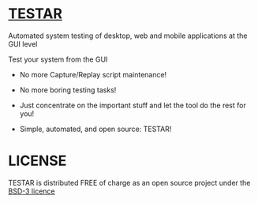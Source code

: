 # [TESTAR](http://webtestar.dsic.upv.es)
Automated system testing of desktop, web and mobile applications at the GUI level

Test your system from the GUI

* No more Capture/Replay script maintenance!

* No more boring testing tasks!

* Just concentrate on the important stuff and let the tool do the rest for you!

* Simple, automated, and open source: TESTAR!

# LICENSE
TESTAR is distributed FREE of charge as an open source project under the [BSD-3 licence](http://opensource.org/licenses/BSD-3-Clause)

